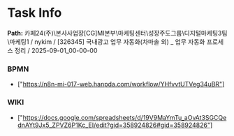 # Task Info

**Path:** 카페24(주)\본사사업장\[CG]MI본부\마케팅센터\성장주도그룹\디지털마케팅3팀\마케팅1 / nykim / [326345] 국내광고 업무 자동화(차마솔 외) _ 업무 자동화 프로세스 정리 / 2025-09-01_00-00-00

### BPMN
- ["https://n8n-mi-017-web.hanpda.com/workflow/YHfvvtUTVeg34uBR"]

### WIKI
- ["https://docs.google.com/spreadsheets/d/19V9MaYmTu_aOvAt3SGCQednAYt9Jx5_ZPVZ6P1Kc_EI/edit?gid=358924826#gid=358924826"]

